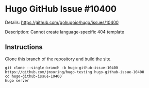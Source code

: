 # Hugo GitHub Issue #10400

Details: <https://github.com/gohugoio/hugo/issues/10400>

Description: Cannot create language-specific 404 template

## Instructions

Clone this branch of the repository and build the site.

```text
git clone --single-branch -b hugo-github-issue-10400 https://github.com/jmooring/hugo-testing hugo-github-issue-10400
cd hugo-github-issue-10400
hugo server
```
